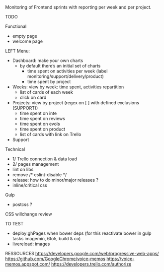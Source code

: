 Monitoring of Frontend sprints with reporting per week and per project.


TODO

Functional
- empty page
- welcome page

LEFT Menu:
- Dashboard: make your own charts
    - by default there’s an initial set of charts
        - time spent on activities per week (label monitoring/support/delivery/product)
        - time spent by project
- Weeks: view by week: time spent, activities repartition
    - list of cards of each week
    - click on card 
- Projects: view by project (regex on [ ] with defined exclusions (SUPPORT))
    - time spent on inte
    - time spent on reviews
    - time spent on evols
    - time spent on product
    - list of cards with link on Trello
- Support


Technical
- 1/ Trello connection & data load
- 2/ pages management
- lint on libs
- remove /* eslint-disable */
- release: how to do minor/major releases ?
- inline/critical css

Gulp
- postcss ?

CSS
willchange review

TO TEST
- deploy:ghPages when bower deps (for this reactivate bower in gulp tasks imagemin, 6to5, build & co)
- livereload: images


RESSOURCES
https://developers.google.com/web/progressive-web-apps/
https://github.com/GoogleChrome/voice-memos
https://voice-memos.appspot.com/
https://developers.trello.com/authorize
